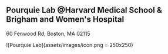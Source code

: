
## Pourquie Lab @Harvard Medical School & Brigham and Women's Hospital 
60 Fenwood Rd, Boston, MA 02115

![Pourquie Lab](assets/images/icon.png = 250x250) 
